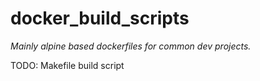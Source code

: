 # docker_build_scripts

*Mainly alpine based dockerfiles for common dev projects.*

TODO: Makefile build script
